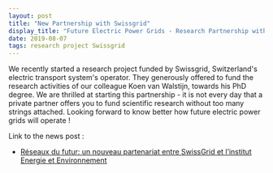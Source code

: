 ```yaml
---
layout: post
title: "New Partnership with Swissgrid"
display_title: "Future Electric Power Grids - Research Partnership with Swissgrid"
date: 2019-08-07
tags: research project Swissgrid
---
```


We recently started a research project funded by Swissgrid, Switzerland's electric transport system's operator. They generously offered to fund the research activities of our colleague Koen van Walstijn, towards his PhD degree. We are thrilled at starting this partnership - it is not every day that a private partner offers you to fund scientific research without too many strings attached. Looking forward to know better how future electric power grids will operate !


Link to the news post :
* [Réseaux du futur: un nouveau partenariat entre SwissGrid et l’institut Energie et Environnement](https://www.hevs.ch/en/hautes-ecoles/school-of-engineering/energy-environmental-engineering/news/power-grids-of-the-future-partnership-between-swissgrid-and-the-institute-of-sustainable-energy-22078)